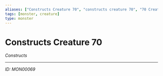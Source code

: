 ```yaml
---
aliases: ["Constructs Creature 70", "constructs creature 70", "70 Creature Constructs"]
tags: [monster, creature]
type: monster
---
```


# Constructs Creature 70

*Constructs*

---
*ID: MON00069*